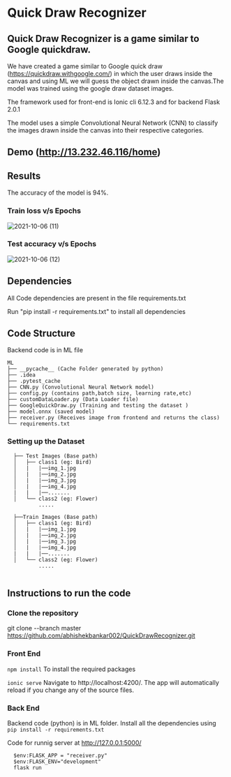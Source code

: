 # Quick Draw Recognizer
## Quick Draw Recognizer is a game similar to Google quickdraw.
We have created a game similar to Google quick draw (https://quickdraw.withgoogle.com/) in which the user draws inside the canvas and using ML we will guess the object drawn inside the canvas.The model was trained using the google draw dataset images.

The framework used for front-end is Ionic cli 6.12.3 and for backend Flask 2.0.1 

The model uses a simple Convolutional Neural Network (CNN) to classify the images drawn inside the canvas into their respective categories.

## Demo (http://13.232.46.116/home)
## Results
The accuracy of the model is 94%.
### Train loss v/s Epochs
![2021-10-06 (11)](https://user-images.githubusercontent.com/77184644/136161565-0b5998da-f49a-4886-952c-426312800594.png)
### Test accuracy v/s Epochs
![2021-10-06 (12)](https://user-images.githubusercontent.com/77184644/136161603-8577b916-ce65-4a84-aa04-b965e95fbba2.png)

## Dependencies
All Code dependencies are present in the file requirements.txt 

Run "pip install -r requirements.txt" to install all dependencies


## Code Structure
Backend code is in ML file
```
ML
├── __pycache__ (Cache Folder generated by python)
├── .idea
├── .pytest_cache
├── CNN.py (Convolutional Neural Network model)
├── config.py (contains path,batch size, learning rate,etc)
├── customDataLoader.py (Data Loader file)
├── GoogleQuickDraw.py (Training and testing the dataset )
├── model.onnx (saved model)
├── receiver.py (Receives image from frontend and returns the class)
└── requirements.txt

```
### Setting up the Dataset
 
```
  ├── Test Images (Base path) 
  │   ├── class1 (eg: Bird)
  │   |   |──img_1.jpg
  │   |   |──img_2.jpg
  │   |   |──img_3.jpg
  │   |   |──img_4.jpg
  |   |   |──.......
  │   └── class2 (eg: Flower)
          .....
           
  ├──Train Images (Base path)
  │   ├── class1 (eg: Bird)
  │   |   |──img_1.jpg
  │   |   |──img_2.jpg
  │   |   |──img_3.jpg
  │   |   |──img_4.jpg
  |   |   |──.......
  │   └── class2 (eg: Flower)
          .....
          
```
## Instructions to run the code

### Clone the repository
  git clone --branch master https://github.com/abhishekbankar002/QuickDrawRecognizer.git
  
### Front End
  <code>npm install</code>
  To install the required packages
  
  <code>ionic serve</code>
  Navigate to http://localhost:4200/. The app will automatically reload if you change any of the source files.

### Back End
  Backend code (python) is in ML folder. Install all the dependencies using <code>pip install -r requirements.txt</code>
  
  Code for runnig server at  http://127.0.0.1:5000/ 
  
   ```
     $env:FLASK_APP = "receiver.py"
     $env:FLASK_ENV="development"
     flask run
   ```
  

